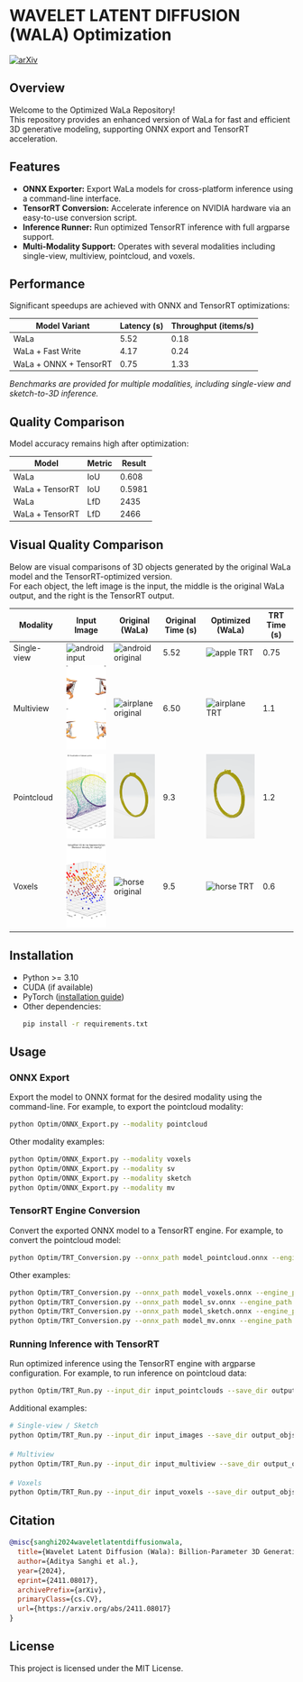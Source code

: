 # WAVELET LATENT DIFFUSION (WALA) Optimization
[![arXiv](https://img.shields.io/badge/arXiv-2401.11067-b31b1b.svg)](https://arxiv.org/pdf/2411.08017)

## Overview

Welcome to the Optimized WaLa Repository!  
This repository provides an enhanced version of WaLa for fast and efficient 3D generative modeling, supporting ONNX export and TensorRT acceleration.

## Features

- **ONNX Exporter:** Export WaLa models for cross-platform inference using a command-line interface.
- **TensorRT Conversion:** Accelerate inference on NVIDIA hardware via an easy-to-use conversion script.
- **Inference Runner:** Run optimized TensorRT inference with full argparse support.
- **Multi-Modality Support:** Operates with several modalities including single-view, multiview, pointcloud, and voxels.

## Performance

Significant speedups are achieved with ONNX and TensorRT optimizations:

| Model Variant           | Latency (s) | Throughput (items/s) |
|-------------------------|-------------|----------------------|
| WaLa                    | 5.52        | 0.18                 |
| WaLa + Fast Write       | 4.17        | 0.24                 |
| WaLa + ONNX + TensorRT  | 0.75        | 1.33                 |

*Benchmarks are provided for multiple modalities, including single-view and sketch-to-3D inference.*

## Quality Comparison

Model accuracy remains high after optimization:

| Model                | Metric | Result  |
|----------------------|--------|---------|
| WaLa                 | IoU    | 0.608   |
| WaLa + TensorRT      | IoU    | 0.5981  |
| WaLa                 | LfD    | 2435    |
| WaLa + TensorRT      | LfD    | 2466    |

## Visual Quality Comparison

Below are visual comparisons of 3D objects generated by the original WaLa model and the TensorRT-optimized version.  
For each object, the left image is the input, the middle is the original WaLa output, and the right is the TensorRT output.

<table style="table-layout: fixed; width: 100%;">
  <colgroup>
    <col style="width: 120px;">  <!-- Modality -->
    <col style="width: 150px;">  <!-- Input Image -->
    <col style="width: 150px;">  <!-- Original (WaLa) -->
    <col style="width: 100px;">  <!-- Original Time -->
    <col style="width: 150px;">  <!-- Optimized (WaLa + TRT) -->
    <col style="width: 100px;">  <!-- TRT Time -->
  </colgroup>
  <thead>
    <tr>
      <th style="width: 120px;">Modality</th>
      <th style="width: 150px;">Input Image</th>
      <th style="width: 150px;">Original (WaLa)</th>
      <th style="width: 100px;">Original Time (s)</th>
      <th style="width: 150px;">Optimized (WaLa)</th>
      <th style="width: 100px;">TRT Time (s)</th>
    </tr>
  </thead>
  <tbody>
    <tr>
      <td style="width: 120px;">Single-view</td>
      <td style="width: 150px;"><img src="figures/Android_Figure.png" style="width:150px; height:150px; object-fit: cover;" alt="android input"/></td>
      <td style="width: 150px;"><img src="figures/android.gif" style="width:150px; height:150px; object-fit: cover;" alt="android original"/></td>
      <td style="width: 100px;">5.52</td>
      <td style="width: 150px;"><img src="figures/android_trt.gif" style="width:150px; height:150px; object-fit: cover;" alt="apple TRT"/></td>
      <td style="width: 100px;">0.75</td>
    </tr>
    <tr>
      <td style="width: 120px;">Multiview</td>
      <td style="width: 150px;"><img src="figures/airplane.png" style="width:150px; height:150px; object-fit: cover;" alt="airplane input"/></td>
      <td style="width: 150px;"><img src="figures/plane.gif" style="width:150px; height:150px; object-fit: cover;" alt="airplane original"/></td>
      <td style="width: 100px;">6.50</td>
      <td style="width: 150px;"><img src="figures/plane_trt.gif" style="width:150px; height:150px; object-fit: cover;" alt="airplane TRT"/></td>
      <td style="width: 100px;">1.1</td>
    </tr>
    <tr>
      <td style="width: 120px;">Pointcloud</td>
      <td style="width: 150px;"><img src="figures/ring.png" style="width:150px; height:150px; object-fit: cover;" alt="ring input"/></td>
      <td style="width: 150px;"><img src="figures/ring.gif" style="width:150px; height:150px; object-fit: cover;" alt="ring original"/></td>
      <td style="width: 100px;">9.3</td>
      <td style="width: 150px;"><img src="figures/ring_trt.gif" style="width:150px; height:150px; object-fit: cover;" alt="ring TRT"/></td>
      <td style="width: 100px;">1.2</td>
    </tr>
    <tr>
      <td style="width: 120px;">Voxels</td>
      <td style="width: 150px;"><img src="figures/horse.png" style="width:150px; height:150px; object-fit: cover;" alt="horse input"/></td>
      <td style="width: 150px;"><img src="figures/horse.gif" style="width:150px; height:150px; object-fit: cover;" alt="horse original"/></td>
      <td style="width: 100px;">9.5</td>
      <td style="width: 150px;"><img src="figures/horse_trt.gif" style="width:150px; height:150px; object-fit: cover;" alt="horse TRT"/></td>
      <td style="width: 100px;">0.6</td>
    </tr>
  </tbody>
</table>

## Installation

- Python >= 3.10
- CUDA (if available)
- PyTorch ([installation guide](https://pytorch.org/get-started/locally/))
- Other dependencies:  
  ```sh
  pip install -r requirements.txt
  ```

## Usage

### ONNX Export

Export the model to ONNX format for the desired modality using the command-line. For example, to export the pointcloud modality:

```sh
python Optim/ONNX_Export.py --modality pointcloud
```

Other modality examples:
```sh
python Optim/ONNX_Export.py --modality voxels
python Optim/ONNX_Export.py --modality sv
python Optim/ONNX_Export.py --modality sketch
python Optim/ONNX_Export.py --modality mv
```

### TensorRT Engine Conversion

Convert the exported ONNX model to a TensorRT engine. For example, to convert the pointcloud model:

```sh
python Optim/TRT_Conversion.py --onnx_path model_pointcloud.onnx --engine_path model_pointcloud.trt
```

Other examples:
```sh
python Optim/TRT_Conversion.py --onnx_path model_voxels.onnx --engine_path model_voxels.trt
python Optim/TRT_Conversion.py --onnx_path model_sv.onnx --engine_path model_sv.trt
python Optim/TRT_Conversion.py --onnx_path model_sketch.onnx --engine_path model_sketch.trt
python Optim/TRT_Conversion.py --onnx_path model_mv.onnx --engine_path model_mv.trt
```

### Running Inference with TensorRT

Run optimized inference using the TensorRT engine with argparse configuration. For example, to run inference on pointcloud data:

```sh
python Optim/TRT_Run.py --input_dir input_pointclouds --save_dir output_objs --engine_path model_pointcloud.trt --modality pointcloud
```

Additional examples:
```sh
# Single-view / Sketch
python Optim/TRT_Run.py --input_dir input_images --save_dir output_objs --engine_path model_singleview.trt --modality singleview

# Multiview
python Optim/TRT_Run.py --input_dir input_multiview --save_dir output_objs --engine_path model_multiview.trt --modality multiview

# Voxels
python Optim/TRT_Run.py --input_dir input_voxels --save_dir output_objs --engine_path model_voxels.trt --modality voxels
```

## Citation

```bibtex
@misc{sanghi2024waveletlatentdiffusionwala,
  title={Wavelet Latent Diffusion (Wala): Billion-Parameter 3D Generative Model with Compact Wavelet Encodings},
  author={Aditya Sanghi et al.},
  year={2024},
  eprint={2411.08017},
  archivePrefix={arXiv},
  primaryClass={cs.CV},
  url={https://arxiv.org/abs/2411.08017}
}
```

## License

This project is licensed under the MIT License.
